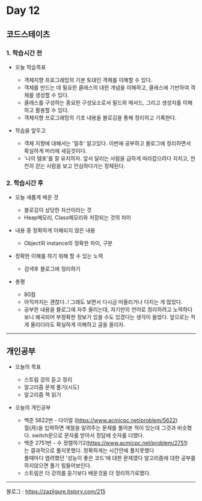# Day 12

## 코드스테이츠

### 1. 학습시간 전
* 오늘 학습목표 
    
  * 객체지향 프로그래밍의 기본 토대인 객체를 이해할 수 있다.
  * 객체를 만드는 데 필요한 클래스의 대한 개념을 이해하고, 클래스에 기반하여 객체를 생성할 수 있다.
  * 클래스를 구성하는 중요한 구성요소로서 필드와 메서드, 그리고 생성자를 이해하고 활용할 수 있다.
  * 객체지향 프로그래밍의 기초 내용을 블로깅을 통해 정리하고 기록한다.
* 학습을 앞두고

    * 객체 지향에 대해서는 '얼추' 알고있다. 이번에 공부하고 블로그에 정리하면서 확실하게 머리에 새길것이다.
    * '나의 템포'를 잘 유지하자. 앞서 달리는 사람을 급하게 따라잡으려다 지치고,
    천천히 걷는 사람을 보고 안심하다가는 정체된다.
### 2. 학습시간 후
* 오늘 새롭게 배운 것

    * 블로깅이 상당한 자산이라는 것
    * Heap메모리, Class메모리와 저장되는 것의 차이
* 내용 중 정확하게 이해되지 않은 내용

    * Object와 instance의 정확한 차이, 구분
* 정확한 이해를 하기 워해 할 수 있는 노력

    * 검색후 블로그에 정리하기
* 총평

    * 80점
    * 아직까지는 괜찮다..! 그래도 보면서 다시금 떠올리거나 다지는 게 많았다.
    * 공부한 내용을 블로그에 자주 올리는데, 자기만의 언어로 정리하려고 노력하다보니 왜곡되어 부정확한 정보가
    있을 수도 있겠다는 생각이 들었다. 앞으로는 적게 올리더라도 확실하게 이해하고 글을 올리자.
---

## 개인공부
* 오늘의 목표

    * 스트림 강의 듣고 정리
    * 알고리즘 문제 풀기(시도)
    * 알고리즘 책 읽기

* 오늘의 개인공부
    * 백준 5622번 - 다이얼 (https://www.acmicpc.net/problem/5622)  
    월(月)을 입력하면 계절을 알려주는 문제를 풀어본 적이 있는데 그것과 비슷했다.
    switch문으로 문자를 받아서 정답에 숫자를 더했다.
    * 백준 2751번 - 수 정렬하기2(https://www.acmicpc.net/problem/2751)  
    는 결과적으로 풀지못했다. 정확하게는 시간안에 풀지못했다  
    풀때마다 염려했던 '성능이 좋은 코드'에 대한 문제였다 알고리즘에 대한 공부를 하지않으면 풀기 힘들어보인다.
    * 스트림은 더 강의를 듣기보다 배운것을 더 정리하기로했다.

---
블로그 : https://zazilgure.tistory.com/215